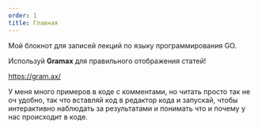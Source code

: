 ```yaml
---
order: 1
title: Главная
---
```


Мой блокнот для записей лекций по языку программирования GO.

Используй **Gramax** для правильного отображения статей!

<https://gram.ax/>

У меня много примеров в коде с комментами, но читать просто так не оч удобно, так что вставляй код в редактор кода и запускай, чтобы интерактивно наблюдать за результатами и понимать что и почему у нас происходит в коде.